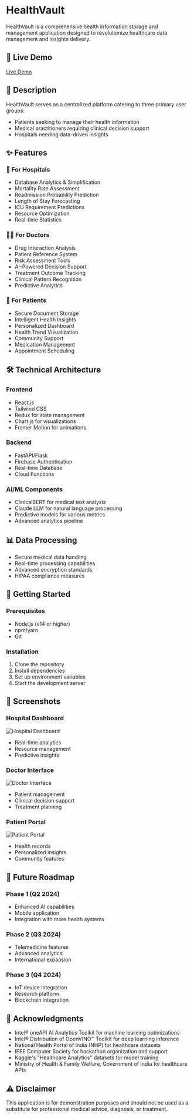# HealthVault

HealthVault is a comprehensive health information storage and management application designed to revolutionize healthcare data management and insights delivery.

## 🌟 Live Demo
[Live Demo](https://aetharvanguard.netlify.app)

## 📝 Description

HealthVault serves as a centralized platform catering to three primary user groups:
- Patients seeking to manage their health information
- Medical practitioners requiring clinical decision support
- Hospitals needing data-driven insights

## ✨ Features

### 🏥 For Hospitals
- Database Analytics & Simplification
- Mortality Rate Assessment
- Readmission Probability Prediction
- Length of Stay Forecasting
- ICU Requirement Predictions
- Resource Optimization
- Real-time Statistics

### 👨‍⚕️ For Doctors
- Drug Interaction Analysis
- Patient Reference System
- Risk Assessment Tools
- AI-Powered Decision Support
- Treatment Outcome Tracking
- Clinical Pattern Recognition
- Predictive Analytics

### 👤 For Patients
- Secure Document Storage
- Intelligent Health Insights
- Personalized Dashboard
- Health Trend Visualization
- Community Support
- Medication Management
- Appointment Scheduling

## 🛠️ Technical Architecture

### Frontend
- React.js
- Tailwind CSS
- Redux for state management
- Chart.js for visualizations
- Framer Motion for animations

### Backend
- FastAPI/Flask
- Firebase Authentication
- Real-time Database
- Cloud Functions

### AI/ML Components
- ClinicalBERT for medical text analysis
- Claude LLM for natural language processing
- Predictive models for various metrics
- Advanced analytics pipeline

## 📊 Data Processing
- Secure medical data handling
- Real-time processing capabilities
- Advanced encryption standards
- HIPAA compliance measures

## 🚀 Getting Started

### Prerequisites
- Node.js (v14 or higher)
- npm/yarn
- Git

### Installation
1. Clone the repository
2. Install dependencies
3. Set up environment variables
4. Start the development server

## 📱 Screenshots

### Hospital Dashboard
![Hospital Dashboard](https://i.imgur.com/eDfJzEf.png)
- Real-time analytics
- Resource management
- Predictive insights

### Doctor Interface
![Doctor Interface](![image](https://github.com/user-attachments/assets/9cb7711c-bb0c-46b3-82fc-7604814cf27b))
- Patient management
- Clinical decision support
- Treatment planning

### Patient Portal
![Patient Portal](![image](https://github.com/user-attachments/assets/fb5397ab-e5ef-4ced-bed6-c14a879c429e))
- Health records
- Personalized insights
- Community features

## 🎯 Future Roadmap

### Phase 1 (Q2 2024)
- Enhanced AI capabilities
- Mobile application
- Integration with more health systems

### Phase 2 (Q3 2024)
- Telemedicine features
- Advanced analytics
- International expansion

### Phase 3 (Q4 2024)
- IoT device integration
- Research platform
- Blockchain integration

## 🙏 Acknowledgments

- Intel® oneAPI AI Analytics Toolkit for machine learning optimizations
- Intel® Distribution of OpenVINO™ Toolkit for deep learning inference
- National Health Portal of India (NHP) for healthcare datasets
- IEEE Computer Society for hackathon organization and support
- Kaggle's "Healthcare Analytics" datasets for model training
- Ministry of Health & Family Welfare, Government of India for healthcare APIs

## ⚠️ Disclaimer

This application is for demonstration purposes and should not be used as a substitute for professional medical advice, diagnosis, or treatment.

